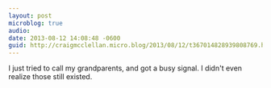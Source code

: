 ```yaml
---
layout: post
microblog: true
audio: 
date: 2013-08-12 14:08:48 -0600
guid: http://craigmcclellan.micro.blog/2013/08/12/t367014828939808769.html
---
```

I just tried to call my grandparents, and got a busy signal. I didn't even realize those still existed.
